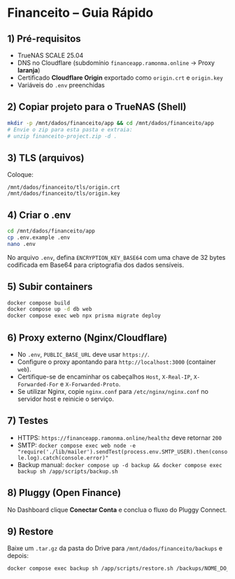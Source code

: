 # Financeito – Guia Rápido

## 1) Pré-requisitos
- TrueNAS SCALE 25.04
- DNS no Cloudflare (subdomínio `financeapp.ramonma.online` -> Proxy **laranja**)
- Certificado **Cloudflare Origin** exportado como `origin.crt` e `origin.key`
- Variáveis do `.env` preenchidas

## 2) Copiar projeto para o TrueNAS (Shell)
```bash
mkdir -p /mnt/dados/financeito/app && cd /mnt/dados/financeito/app
# Envie o zip para esta pasta e extraia:
# unzip financeito-project.zip -d .
```

## 3) TLS (arquivos)
Coloque:
```
/mnt/dados/financeito/tls/origin.crt
/mnt/dados/financeito/tls/origin.key
```

## 4) Criar o .env
```bash
cd /mnt/dados/financeito/app
cp .env.example .env
nano .env
```

No arquivo `.env`, defina `ENCRYPTION_KEY_BASE64` com uma chave de 32 bytes codificada em Base64 para criptografia dos dados sensíveis.

## 5) Subir containers
```bash
docker compose build
docker compose up -d db web
docker compose exec web npx prisma migrate deploy
```

## 6) Proxy externo (Nginx/Cloudflare)
- No `.env`, `PUBLIC_BASE_URL` deve usar `https://`.
- Configure o proxy apontando para `http://localhost:3000` (container `web`).
- Certifique-se de encaminhar os cabeçalhos `Host`, `X-Real-IP`, `X-Forwarded-For` e `X-Forwarded-Proto`.
- Se utilizar Nginx, copie `nginx.conf` para `/etc/nginx/nginx.conf` no servidor host e reinicie o serviço.

## 7) Testes
- HTTPS: `https://financeapp.ramonma.online/healthz` deve retornar `200`
- SMTP: `docker compose exec web node -e "require('./lib/mailer').sendTest(process.env.SMTP_USER).then(console.log).catch(console.error)"`
- Backup manual: `docker compose up -d backup && docker compose exec backup sh /app/scripts/backup.sh`

## 8) Pluggy (Open Finance)
No Dashboard clique **Conectar Conta** e conclua o fluxo do Pluggy Connect.

## 9) Restore
Baixe um `.tar.gz` da pasta do Drive para `/mnt/dados/financeito/backups` e depois:
```bash
docker compose exec backup sh /app/scripts/restore.sh /backups/NOME_DO_ARQUIVO.tar.gz
```
